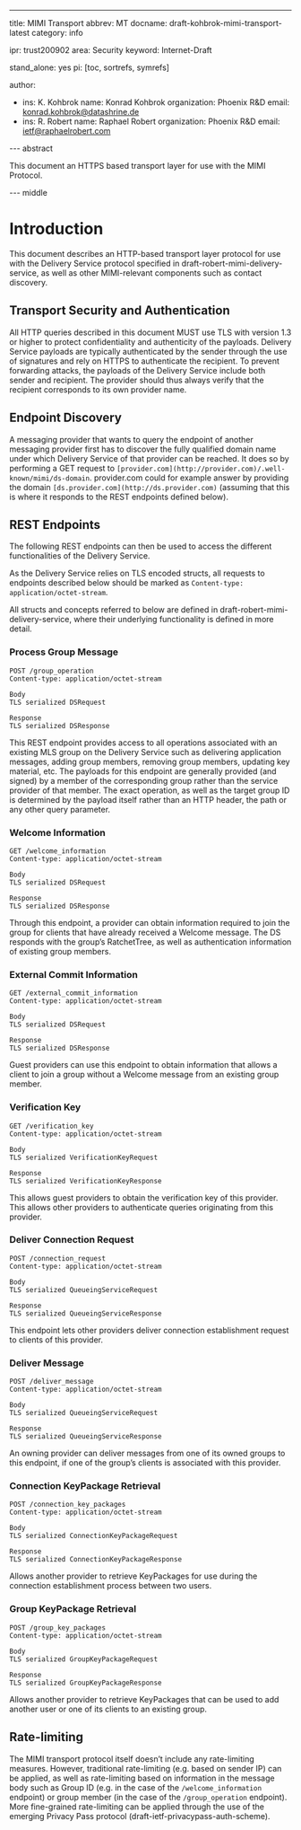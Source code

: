 ---
title: MIMI Transport
abbrev: MT
docname: draft-kohbrok-mimi-transport-latest
category: info

ipr: trust200902
area: Security
keyword: Internet-Draft

stand_alone: yes
pi: [toc, sortrefs, symrefs]

author:
 -  ins: K. Kohbrok
    name: Konrad Kohbrok
    organization: Phoenix R&D
    email: konrad.kohbrok@datashrine.de
 -  ins: R. Robert
    name: Raphael Robert
    organization: Phoenix R&D
    email: ietf@raphaelrobert.com

--- abstract

This document an HTTPS based transport layer for use with the MIMI Protocol.

--- middle

# Introduction

This document describes an HTTP-based transport layer protocol for use with the
Delivery Service protocol specified in draft-robert-mimi-delivery-service, as
well as other MIMI-relevant components such as contact discovery.

## Transport Security and Authentication

All HTTP queries described in this document MUST use TLS with version 1.3 or
higher to protect confidentiality and authenticity of the payloads. Delivery
Service payloads are typically authenticated by the sender through the use of
signatures and rely on HTTPS to authenticate the recipient. To prevent
forwarding attacks, the payloads of the Delivery Service include both sender and
recipient. The provider should thus always verify that the recipient corresponds
to its own provider name.

## Endpoint Discovery

A messaging provider that wants to query the endpoint of another messaging
provider first has to discover the fully qualified domain name under which
Delivery Service of that provider can be reached. It does so by performing a GET
request to `[provider.com](http://provider.com)/.well-known/mimi/ds-domain`.
provider.com could for example answer by providing the domain
`[ds.provider.com](http://ds.provider.com)` (assuming that this is where it
responds to the REST endpoints defined below).

## REST Endpoints

The following REST endpoints can then be used to access the different
functionalities of the Delivery Service.

As the Delivery Service relies on TLS encoded structs, all requests to endpoints
described below should be marked as `Content-type: application/octet-stream`.

All structs and concepts referred to below are defined in
draft-robert-mimi-delivery-service, where their underlying functionality is
defined in more detail.

### Process Group Message

~~~
POST /group_operation
Content-type: application/octet-stream

Body
TLS serialized DSRequest

Response
TLS serialized DSResponse
~~~

This REST endpoint provides access to all operations associated with an existing
MLS group on the Delivery Service such as delivering application messages,
adding group members, removing group members, updating key material, etc. The
payloads for this endpoint are generally provided (and signed) by a member of
the corresponding group rather than the service provider of that member. The
exact operation, as well as the target group ID is determined by the payload
itself rather than an HTTP header, the path or any other query parameter.

### Welcome Information

~~~
GET /welcome_information
Content-type: application/octet-stream

Body
TLS serialized DSRequest

Response
TLS serialized DSResponse
~~~

Through this endpoint, a provider can obtain information required to join the
group for clients that have already received a Welcome message. The DS responds
with the group’s RatchetTree, as well as authentication information of existing
group members.

### External Commit Information

~~~
GET /external_commit_information
Content-type: application/octet-stream

Body
TLS serialized DSRequest

Response
TLS serialized DSResponse
~~~

Guest providers can use this endpoint to obtain information that allows a client
to join a group without a Welcome message from an existing group member.

### Verification Key

~~~
GET /verification_key
Content-type: application/octet-stream

Body
TLS serialized VerificationKeyRequest

Response
TLS serialized VerificationKeyResponse
~~~

This allows guest providers to obtain the verification key of this provider.
This allows other providers to authenticate queries originating from this
provider.

### Deliver Connection Request

~~~
POST /connection_request
Content-type: application/octet-stream

Body
TLS serialized QueueingServiceRequest

Response
TLS serialized QueueingServiceResponse
~~~

This endpoint lets other providers deliver connection establishment request to
clients of this provider.

### Deliver Message

~~~
POST /deliver_message
Content-type: application/octet-stream

Body
TLS serialized QueueingServiceRequest

Response
TLS serialized QueueingServiceResponse
~~~

An owning provider can deliver messages from one of its owned groups to this
endpoint, if one of the group’s clients is associated with this provider.

### Connection KeyPackage Retrieval

~~~
POST /connection_key_packages
Content-type: application/octet-stream

Body
TLS serialized ConnectionKeyPackageRequest

Response
TLS serialized ConnectionKeyPackageResponse
~~~

Allows another provider to retrieve KeyPackages for use during the connection
establishment process between two users.

### Group KeyPackage Retrieval

~~~
POST /group_key_packages
Content-type: application/octet-stream

Body
TLS serialized GroupKeyPackageRequest

Response
TLS serialized GroupKeyPackageResponse
~~~

Allows another provider to retrieve KeyPackages that can be used to add another
user or one of its clients to an existing group.

## Rate-limiting

The MIMI transport protocol itself doesn’t include any rate-limiting measures.
However, traditional rate-limiting (e.g. based on sender IP) can be applied, as
well as rate-limiting based on information in the message body such as Group ID
(e.g. in the case of the `/welcome_information` endpoint) or group member (in
the case of the `/group_operation` endpoint). More fine-grained rate-limiting
can be applied through the use of the emerging Privacy Pass protocol
(draft-ietf-privacypass-auth-scheme).
